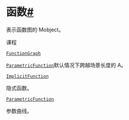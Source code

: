 # 函数[#](#module-manim.mobject.graphing.functions "此标题的固定链接")

表示函数图的 Mobject。

课程

[`FunctionGraph`](manim.mobject.graphing.functions.FunctionGraph.html#manim.mobject.graphing.functions.FunctionGraph "manim.mobject.graphing.functions.FunctionGraph")

[`ParametricFunction`](manim.mobject.graphing.functions.ParametricFunction.html#manim.mobject.graphing.functions.ParametricFunction "manim.mobject.graphing.functions.ParametricFunction")默认情况下跨越场景长度的 A。

[`ImplicitFunction`](manim.mobject.graphing.functions.ImplicitFunction.html#manim.mobject.graphing.functions.ImplicitFunction "manim.mobject.graphing.functions.ImplicitFunction")

隐式函数。

[`ParametricFunction`](manim.mobject.graphing.functions.ParametricFunction.html#manim.mobject.graphing.functions.ParametricFunction "manim.mobject.graphing.functions.ParametricFunction")

参数曲线。
